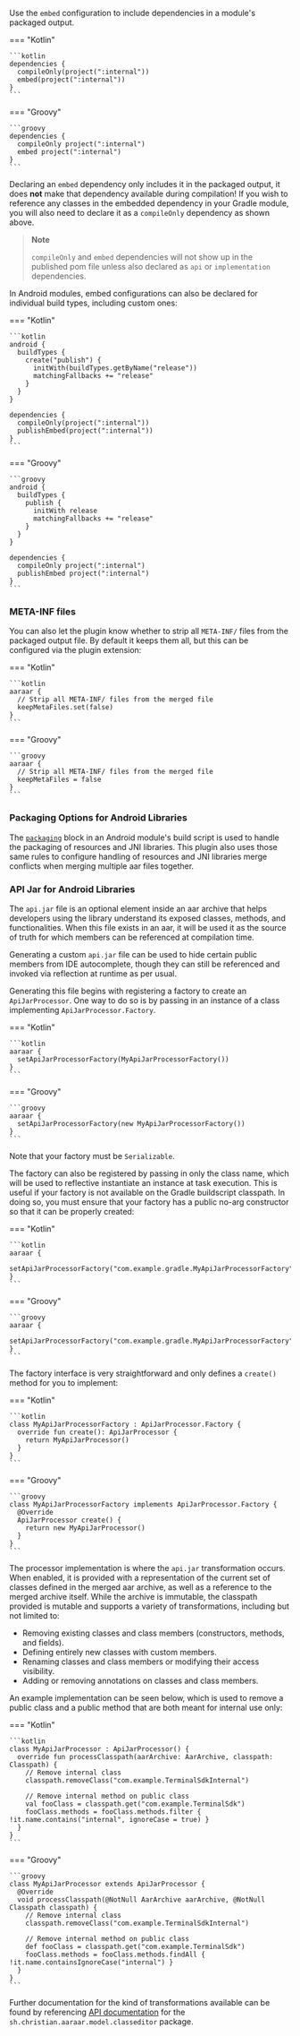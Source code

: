 Use the `embed` configuration to include dependencies in a module's packaged output.

=== "Kotlin"

    ```kotlin
    dependencies {
      compileOnly(project(":internal"))
      embed(project(":internal"))
    }
    ```

=== "Groovy"

    ```groovy
    dependencies {
      compileOnly project(":internal")
      embed project(":internal")
    }
    ```

Declaring an `embed` dependency only includes it in the packaged output, it does **not** make that dependency available
during compilation! If you wish to reference any classes in the embedded dependency in your Gradle module, you will also
need to declare it as a `compileOnly` dependency as shown above.

> **Note**
>
> `compileOnly` and `embed` dependencies will not show up in the published pom file unless also declared as `api` or
`implementation` dependencies.

In Android modules, embed configurations can also be declared for individual build types, including custom ones:

=== "Kotlin"

    ```kotlin
    android {
      buildTypes {
        create("publish") {
          initWith(buildTypes.getByName("release"))
          matchingFallbacks += "release"
        }
      }
    }

    dependencies {
      compileOnly(project(":internal"))
      publishEmbed(project(":internal"))
    }
    ```

=== "Groovy"

    ```groovy
    android {
      buildTypes {
        publish {
          initWith release
          matchingFallbacks += "release"
        }
      }
    }

    dependencies {
      compileOnly project(":internal")
      publishEmbed project(":internal")
    }
    ```

### META-INF files

You can also let the plugin know whether to strip all `META-INF/` files from the packaged output file. By default it
keeps them all, but this can be configured via the plugin extension:

=== "Kotlin"

    ```kotlin
    aaraar {
      // Strip all META-INF/ files from the merged file
      keepMetaFiles.set(false)
    }
    ```

=== "Groovy"

    ```groovy
    aaraar {
      // Strip all META-INF/ files from the merged file
      keepMetaFiles = false
    }
    ```

### Packaging Options for Android Libraries

The [`packaging`](https://developer.android.com/reference/tools/gradle-api/com/android/build/api/dsl/Packaging) block in
an Android module's build script is used to handle the packaging of resources and JNI libraries. This plugin also uses
those same rules to configure handling of resources and JNI libraries merge conflicts when merging multiple aar files
together.

### API Jar for Android Libraries

The `api.jar` file is an optional element inside an aar archive that helps developers using the library understand its
exposed classes, methods, and functionalities. When this file exists in an aar, it will be used it as the source of
truth for which members can be referenced at compilation time.

Generating a custom `api.jar` file can be used to hide certain public members from IDE autocomplete, though they
can still be referenced and invoked via reflection at runtime as per usual.

Generating this file begins with registering a factory to create an `ApiJarProcessor`. One way to do so is by passing
in an instance of a class implementing `ApiJarProcessor.Factory`.

=== "Kotlin"

    ```kotlin
    aaraar {
      setApiJarProcessorFactory(MyApiJarProcessorFactory())
    }
    ```

=== "Groovy"

    ```groovy
    aaraar {
      setApiJarProcessorFactory(new MyApiJarProcessorFactory())
    }
    ```

Note that your factory must be `Serializable`.

The factory can also be registered by passing in only the class name, which will be used to reflective instantiate an
instance at task execution. This is useful if your factory is not available on the Gradle buildscript classpath.
In doing so, you must ensure that your factory has a public no-arg constructor so that it can be properly created:

=== "Kotlin"

    ```kotlin
    aaraar {
      setApiJarProcessorFactory("com.example.gradle.MyApiJarProcessorFactory")
    }
    ```

=== "Groovy"

    ```groovy
    aaraar {
      setApiJarProcessorFactory("com.example.gradle.MyApiJarProcessorFactory")
    }
    ```

The factory interface is very straightforward and only defines a `create()` method for you to implement:

=== "Kotlin"

    ```kotlin
    class MyApiJarProcessorFactory : ApiJarProcessor.Factory {
      override fun create(): ApiJarProcessor {
        return MyApiJarProcessor()
      }
    }
    ```

=== "Groovy"

    ```groovy
    class MyApiJarProcessorFactory implements ApiJarProcessor.Factory {
      @Override
      ApiJarProcessor create() {
        return new MyApiJarProcessor()
      }
    }
    ```

The processor implementation is where the `api.jar` transformation occurs. When enabled, it is provided with a
representation of the current set of classes defined in the merged aar archive, as well as a reference to the merged
archive itself. While the archive is immutable, the classpath provided is mutable and supports a variety of
transformations, including but not limited to:

- Removing existing classes and class members (constructors, methods, and fields).
- Defining entirely new classes with custom members.
- Renaming classes and class members or modifying their access visibility.
- Adding or removing annotations on classes and class members.

An example implementation can be seen below, which is used to remove a public class and a public method that are both
meant for internal use only:

=== "Kotlin"

    ```kotlin
    class MyApiJarProcessor : ApiJarProcessor() {
      override fun processClasspath(aarArchive: AarArchive, classpath: Classpath) {
        // Remove internal class
        classpath.removeClass("com.example.TerminalSdkInternal")

        // Remove internal method on public class
        val fooClass = classpath.get("com.example.TerminalSdk")
        fooClass.methods = fooClass.methods.filter { !it.name.contains("internal", ignoreCase = true) }
      }
    }
    ```

=== "Groovy"

    ```groovy
    class MyApiJarProcessor extends ApiJarProcessor {
      @Override
      void processClasspath(@NotNull AarArchive aarArchive, @NotNull Classpath classpath) {
        // Remove internal class
        classpath.removeClass("com.example.TerminalSdkInternal")

        // Remove internal method on public class
        def fooClass = classpath.get("com.example.TerminalSdk")
        fooClass.methods = fooClass.methods.findAll { !it.name.containsIgnoreCase("internal") }
      }
    }
    ```

Further documentation for the kind of transformations available can be found by referencing
[API documentation](https://aaraar.christian.sh/kdoc/aaraar/sh.christian.aaraar.model.classeditor/index.html) for the
`sh.christian.aaraar.model.classeditor` package.
